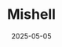 ---
layout: default
title: Mishell
date: 2025-05-05
image: /images/image1-min.jpg
alt: A shell with stick on eyes
camera: FUJIFILM X100S
lens: FUJIFILM @23mm
aperture: ƒ/4
shutter: 1/550s
iso: 800
---